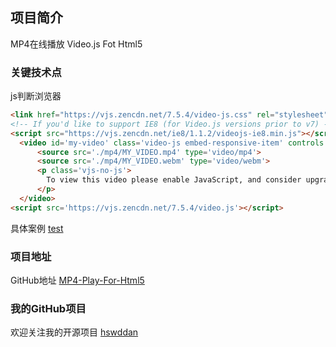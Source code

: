 ## 项目简介

MP4在线播放 Video.js Fot Html5

### 关键技术点

js判断浏览器

```markdown
<link href="https://vjs.zencdn.net/7.5.4/video-js.css" rel="stylesheet">
<!-- If you'd like to support IE8 (for Video.js versions prior to v7) -->
<script src="https://vjs.zencdn.net/ie8/1.1.2/videojs-ie8.min.js"></script>
  <video id='my-video' class='video-js embed-responsive-item' controls preload='auto'poster='./mp4/MY_VIDEO_POSTER.jpg' data-setup='{}'>
      <source src='./mp4/MY_VIDEO.mp4' type='video/mp4'>
      <source src='./mp4/MY_VIDEO.webm' type='video/webm'>
      <p class='vjs-no-js'>
        To view this video please enable JavaScript, and consider upgrading to a web browser that,IE8+ supports.
      </p>
  </video>
<script src='https://vjs.zencdn.net/7.5.4/video.js'></script>
```

具体案例 [test](https://hswddan.github.io/MP4-Play-For-Html5/test.html)

### 项目地址

GitHub地址 [MP4-Play-For-Html5](https://github.com/hswddan/MP4-Play-For-Html5)

### 我的GitHub项目

欢迎关注我的开源项目 [hswddan](https://github.com/hswddan) 
